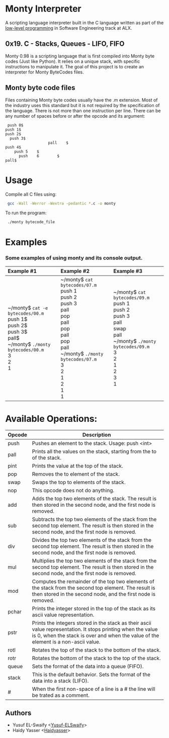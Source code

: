 # Monty Interpreter

A scripting language interpreter built in the C language written as part of the [low-level programming](https://github.com/Yusuf-ELSwaify/alx-low_level_programming) in Software Engineering track at ALX.

## 0x19. C - Stacks, Queues - LIFO, FIFO

Monty 0.98 is a scripting language that is first compiled into Monty byte codes (Just like Python). It relies on a unique stack, with specific instructions to manipulate it. The goal of this project is to create an interpreter for Monty ByteCodes files.

## Monty byte code files

Files containing Monty byte codes usually have the .m extension. Most of the industry uses this standard but it is not required by the specification of the language. There is not more than one instruction per line. There can be any number of spaces before or after the opcode and its argument:

``` monty
 push 0$
push 1$
push 2$
  push 3$
                   pall    $
push 4$
    push 5    $
      push    6        $
pall$
```

# Usage

Compile all C files using:

``` bash
 gcc -Wall -Werror -Wextra -pedantic *.c -o monty
```

To run the program:

``` bash
 ./monty bytecode_file
```

# Examples

### Some examples of using monty and its console output.

|                        Example #1                      |                    Example #2                   |                      Example #3                           |
|:-------------------------------------------------------|:------------------------------------------------|:----------------------------------------------------------|
| ~/monty$ `cat -e bytecodes/00.m` <br> push 1$ <br> push 2$ <br> push 3$ <br> pall$ <br> ~/monty$ `./monty bytecodes/00.m` <br> 3 <br> 2 <br> 1  | ~/monty$ `cat bytecodes/07.m`  <br> push 1 <br> push 2 <br> push 3 <br> pall <br> pop <br> pall <br> pop <br> pall <br> pop <br> pall <br>  ~/monty$ `./monty bytecodes/07.m`  <br> 3 <br> 2 <br> 1 <br> 2 <br> 1 <br> 1 | ~/monty$ `cat bytecodes/09.m` <br> push 1 <br> push 2 <br> push 3 <br> pall <br> swap <br> pall <br> ~/monty$ `./monty bytecodes/09.m` <br> 3 <br> 2 <br> 1 <br> 2 <br> 3 <br> 1 |

# Available Operations:

| Opcode | Description                                                                                                                                                                                        |
| ------ | -------------------------------------------------------------------------------------------------------------------------------------------------------------------------------------------------- |
| push   | Pushes an element to the stack. Usage: push &lt;int&gt;|
| pall   | Prints all the values on the stack, starting from the to of the stack.|
| pint   | Prints the value at the top of the stack.|
| pop    | Removes the to element of the stack.|
| swap   | Swaps the top to elements of the stack.|
| nop    | This opcode does not do anything.|
| add    | Adds the top two elements of the stack. The result is then stored in the second node, and the first node is removed.|
| sub    | Subtracts the top two elements of the stack from the second top element. The result is then stored in the second node, and the first node is removed.|
| div    | Divides the top two elements of the stack from the second top element. The result is then stored in the second node, and the first node is removed.|
| mul    | Multiplies the top two elements of the stack from the second top element. The result is then stored in the second node, and the first node is removed.|
| mod    | Computes the remainder of the top two elements of the stack from the second top element. The result is then stored in the second node, and the first node is removed.|
| pchar  | Prints the integer stored in the top of the stack as its ascii value representation.|
| pstr   | Prints the integers stored in the stack as their ascii value representation. It stops printing when the value is 0, when the stack is over and when the value of the element is a non-ascii value.|
| rotl   | Rotates the top of the stack to the bottom of the stack.|
| rotr   | Rotates the bottom of the stack to the top of the stack.|
| queue  | Sets the format of the data into a queue (FIFO).|
| stack  | This is the default behavior. Sets the format of the data into a stack (LIFO).|
| #      | When the first non-space of a line is a # the line will be trated as a comment.


## Authors

* Yusuf EL-Swaify <[Yusuf-ELSwaify](https://github.com/Yusuf-ELSwaify)>
* Haidy Yasser <[Haidyasser](https://github.com/Haidyasser)>
